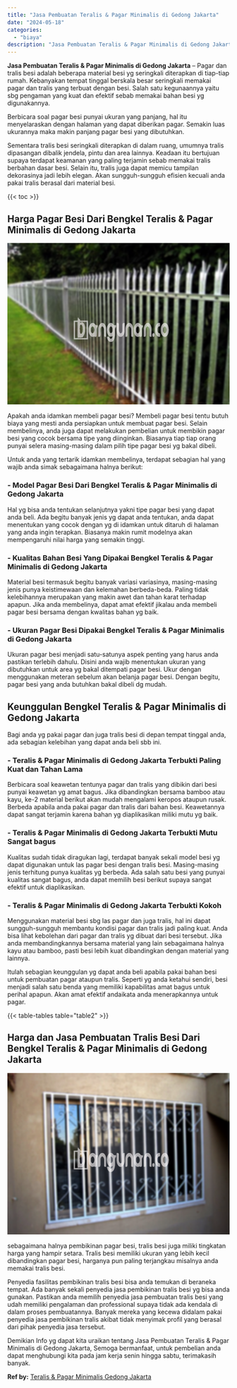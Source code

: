 ```yaml
---
title: "Jasa Pembuatan Teralis & Pagar Minimalis di Gedong Jakarta"
date: "2024-05-18"
categories: 
  - "biaya"
description: "Jasa Pembuatan Teralis & Pagar Minimalis di Gedong Jakarta. Demikian Info yg dapat kita uraikan tentang Jasa Pembuatan Teralis & Pagar Minimalis di Gedong Ja..."
---
```


**Jasa Pembuatan Teralis & Pagar Minimalis di Gedong Jakarta** – Pagar dan tralis besi adalah beberapa material besi yg seringkali diterapkan di tiap-tiap rumah. Kebanyakan tempat tinggal berskala besar seringkali memakai pagar dan tralis yang terbuat dengan besi. Salah satu kegunaannya yaitu sbg pengaman yang kuat dan efektif sebab memakai bahan besi yg digunakannya.

Berbicara soal pagar besi punyai ukuran yang panjang, hal itu menyelaraskan dengan halaman yang dapat diberikan pagar. Semakin luas ukurannya maka makin panjang pagar besi yang dibutuhkan.

Sementara tralis besi seringkali diterapkan di dalam ruang, umumnya tralis dipasangan dibalik jendela, pintu dan area lainnya. Keadaan itu bertujuan supaya terdapat keamanan yang paling terjamin sebab memakai tralis berbahan dasar besi. Selain itu, tralis juga dapat memicu tampilan dekorasinya jadi lebih elegan. Akan sungguh-sungguh efisien kecuali anda pakai tralis berasal dari material besi.

{{< toc >}}

## Harga Pagar Besi Dari Bengkel Teralis & Pagar Minimalis di Gedong Jakarta

![Jasa Pembuatan Teralis & Pagar Minimalis di Gedong Jakarta](/images/pagar-minimalis-murah-34.png)

Apakah anda idamkan membeli pagar besi? Membeli pagar besi tentu butuh biaya yang mesti anda persiapkan untuk membuat pagar besi. Selain membelinya, anda juga dapat melakukan pembelian untuk membikin pagar besi yang cocok bersama tipe yang diinginkan. Biasanya tiap tiap orang punyai selera masing-masing dalam pilih tipe pagar besi yg bakal dibeli.

Untuk anda yang tertarik idamkan membelinya, terdapat sebagian hal yang wajib anda simak sebagaimana halnya berikut:
### \- Model Pagar Besi Dari Bengkel Teralis & Pagar Minimalis di Gedong Jakarta

Hal yg bisa anda tentukan selanjutnya yakni tipe pagar besi yang dapat anda beli. Ada begitu banyak jenis yg dapat anda tentukan, anda dapat menentukan yang cocok dengan yg di idamkan untuk ditaruh di halaman yang anda ingin terapkan. Biasanya makin rumit modelnya akan mempengaruhi nilai harga yang semakin tinggi.

### \- Kualitas Bahan Besi Yang Dipakai Bengkel Teralis & Pagar Minimalis di Gedong Jakarta

Material besi termasuk begitu banyak variasi variasinya, masing-masing jenis punya keistimewaan dan kelemahan berbeda-beda. Paling tidak kelebihannya merupakan yang makin awet dan tahan karat terhadap apapun. Jika anda membelinya, dapat amat efektif jikalau anda membeli pagar besi bersama dengan kwalitas bahan yg baik.

### \- Ukuran Pagar Besi Dipakai Bengkel Teralis & Pagar Minimalis di Gedong Jakarta

Ukuran pagar besi menjadi satu-satunya aspek penting yang harus anda pastikan terlebih dahulu. Disini anda wajib menentukan ukuran yang dibutuhkan untuk area yg bakal ditempati pagar besi. Ukur dengan menggunakan meteran sebelum akan belanja pagar besi. Dengan begitu, pagar besi yang anda butuhkan bakal dibeli dg mudah.

## Keunggulan Bengkel Teralis & Pagar Minimalis di Gedong Jakarta

Bagi anda yg pakai pagar dan juga tralis besi di depan tempat tinggal anda, ada sebagian kelebihan yang dapat anda beli sbb ini.

### \- Teralis & Pagar Minimalis di Gedong Jakarta Terbukti Paling Kuat dan Tahan Lama

Berbicara soal keawetan tentunya pagar dan tralis yang dibikin dari besi punyai keawetan yg amat bagus. Jika dibandingkan bersama bamboo atau kayu, ke-2 material berikut akan mudah mengalami keropos ataupun rusak. Berbeda apabila anda pakai pagar dan tralis dari bahan besi. Keawetannya dapat sangat terjamin karena bahan yg diaplikasikan miliki mutu yg baik.

### \- Teralis & Pagar Minimalis di Gedong Jakarta Terbukti Mutu Sangat bagus

Kualitas sudah tidak diragukan lagi, terdapat banyak sekali model besi yg dapat digunakan untuk las pagar besi dengan tralis besi. Masing-masing jenis terhitung punya kualitas yg berbeda. Ada salah satu besi yang punyai kualitas sangat bagus, anda dapat memilih besi berikut supaya sangat efektif untuk diaplikasikan.

### \- Teralis & Pagar Minimalis di Gedong Jakarta Terbukti Kokoh

Menggunakan material besi sbg las pagar dan juga tralis, hal ini dapat sungguh-sungguh membantu kondisi pagar dan tralis jadi paling kuat. Anda bisa lihat kebolehan dari pagar dan tralis yg dibuat dari besi tersebut. Jika anda membandingkannya bersama material yang lain sebagaimana halnya kayu atau bamboo, pasti besi lebih kuat dibandingkan dengan material yang lainnya.

Itulah sebagian keunggulan yg dapat anda beli apabila pakai bahan besi untuk pembuatan pagar ataupun tralis. Seperti yg anda ketahui sendiri, besi menjadi salah satu benda yang memiliki kapabilitas amat bagus untuk perihal apapun. Akan amat efektif andaikata anda menerapkannya untuk pagar.

{{< table-tables table="table2" >}}

## Harga dan Jasa Pembuatan Tralis Besi Dari Bengkel Teralis & Pagar Minimalis di Gedong Jakarta

![Jasa Pembuatan Teralis & Pagar Minimalis di Gedong Jakarta](/images/teralis-minimalis-murah-27.png)

sebagaimana halnya pembikinan pagar besi, tralis besi juga miliki tingkatan harga yang hampir setara. Tralis besi memiliki ukuran yang lebih kecil dibandingkan pagar besi, harganya pun paling terjangkau misalnya anda memakai tralis besi.

Penyedia fasilitas pembikinan tralis besi bisa anda temukan di beraneka tempat. Ada banyak sekali penyedia jasa pembikinan tralis besi yg bisa anda gunakan. Pastikan anda memilih penyedia jasa pembuatan tralis besi yang udah memiliki pengalaman dan professional supaya tidak ada kendala di dalam proses pembuatannya. Banyak mereka yang kecewa didalam pakai penyedia jasa pembikinan tralis akibat tidak menyimak profil yang berasal dari pihak penyedia jasa tersebut.

Demikian Info yg dapat kita uraikan tentang Jasa Pembuatan Teralis & Pagar Minimalis di Gedong Jakarta, Semoga bermanfaat, untuk pembelian anda dapat menghubungi kita pada jam kerja senin hingga sabtu, terimakasih banyak.

**Ref by:** [Teralis & Pagar Minimalis Gedong Jakarta](https://id.wikipedia.org/wiki/Teralis)
